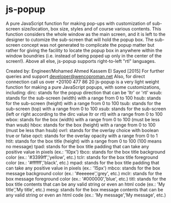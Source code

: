 # js-popup
A pure JavaScript function for making pop-ups with customization of sub-screen size/location, box size, styles and of course various contents. 
This function considers the whole window as the main screen, and it is left to the designer to cutomize the sub-screen that will hold the popup box.
The sub-screen concept was not generated to complicate the popup matter but rather for giving the facility to locate the popup box in anywhere within the window boundries (i.e. instead of being poped up only in the center of the screen!).
Above all else, js-popup supports right-to-left "rtl" languages.

Created by: Engineer/Mohamed Ahmed Kassem El Sayed [2015]
For further queries and support developer@wencoproman.net
Also, for direct connection call us over +20100 477 86 20
js-popup is a very light weight function for making a pure
JavaScript popups, with some customizations, including:
dirc: stands for the popup direction that can be 'ltr' or 'rtl'
wsub: stands for the sub-screen (width) with a range from 0 to 100
hsub: stands for the sub-screen (height) with a range from 0 to 100
tsub: stands for the sub-screen (top) with a range from 0 to 100
xsub: stands for the sub-screen (left or right according to the dirc value ltr or rtl) with a range from 0 to 100
wbox: stands for the box (width) with a range from 0 to 100 (must be less than wsub)
hbox: stands for the box (height) with a range from 0 to 100 (must be less than hsub)
ovrl: stands for the overlay choice with boolean true or false
opct: stands for the overlay opacity with a range from 0 to 1
htit: stands for the box title (height) with a range from 0 to 100 (100 means no message)
tpad: stands for the box title padding that can take any positive value in pixels (ex.: '10px')
tbco: stands for the box title background color (ex.: '#3399ff','yellow', etc.)
tclr: stands for the box title foreground color (ex.: '#ffffff','black', etc.)
mpad: stands for the box title padding that can take any positive value in pixels (ex.: '15px')
mbco: stands for the box message background color (ex.: '#eeeeee','grey', etc.)
mclr: stands for the box message foreground color (ex.: '#000000','blue', etc.)
titl: stands for the box title contents that can be any valid string or even an html code (ex.: 'My title','<tag>My title</tag>', etc.)
mesg: stands for the box message contents that can be any valid string or even an html code (ex.: 'My message','<tag>My message</tag>', etc.)

